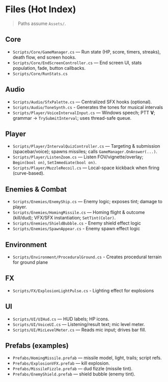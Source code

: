 # Files (Hot Index)

> Paths assume `Assets/`.

## Core
- `Scripts/Core/GameManager.cs` — Run state (HP, score, timers, streaks), death flow, end screen hooks.
- `Scripts/Core/EndScreenController.cs` — End screen UI, stats population, fade, button callbacks.
- `Scripts/Core/RunStats.cs` 

## Audio
- `Scripts/Audio/SfxPalette.cs` — Centralized SFX hooks (optional).
- `Scripts/Audio/ToneSynth.cs` - Generates the tones for musical intervals
- `Scripts/Player/VoiceIntervalInput.cs` — Windows speech; PTT **V**; grammar → `TrySubmitInterval`; uses thread-safe queue.

## Player
- `Scripts/Player/IntervalQuizController.cs` — Targeting & submission (spacebar/voice); spawns missiles; calls `GameManager.OnAnswer(...)`.
- `Scripts/Player/ListenZoom.cs` — Listen FOV/vignette/overlay; `Begin(bool on)`, `SetImmediate(bool on)`.
- `Scripts/Player/MuzzleRecoil.cs` — Local-space kickback when firing (curve-based).

## Enemies & Combat
- `Scripts/Enemies/EnemyShip.cs` — Enemy logic; exposes tint; damage to player.
- `Scripts/Enemies/HomingMissile.cs` — Homing flight & outcome (kill/dud); VFX/SFX instantiation; `SetTint(Color)`.
- `Scripts/Enemies/ShieldBubble.cs` - Enemy shield effect logic
- `Scripts/Enemies/SpawnAppear.cs` - Enemy spawn effect logic

## Environment
- `Scripts/Environment/ProceduralGround.cs` - Creates procedural terrain for ground plane

## FX
- `Scripts/FX/ExplosionLightPulse.cs` - Lighting effect for explosions

## UI
- `Scripts/UI/UIHud.cs` — HUD labels; HP icons.
- `Scripts/UI/VoiceUI.cs` — Listening/result text; mic level meter.
- `Scripts/UI/MicLevelMeter.cs` — Reads mic input; drives bar fill.

## Prefabs (examples)
- `Prefabs/HomingMissile.prefab` — missile model, light, trails; script refs.
- `Prefabs/ExplosionVFX.prefab` — kill explosion.
- `Prefabs/MissileFizzle.prefab` — dud fizzle (missile tint).
- `Prefabs/EnemyShield.prefab` — shield bubble (enemy tint).

